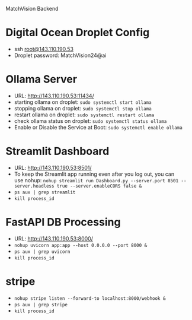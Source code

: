 MatchVision Backend

# Digital Ocean Droplet Config
- ssh root@143.110.190.53
- Droplet password: MatchVision24@ai

# Ollama Server
- URL: http://143.110.190.53:11434/
- starting ollama on droplet: `sudo systemctl start ollama`
- stopping ollama on droplet: `sudo systemctl stop ollama`
- restart ollama on droplet: `sudo systemctl restart ollama`
- check ollama status on droplet: `sudo systemctl status ollama`
- Enable or Disable the Service at Boot: `sudo systemctl enable ollama`


# Streamlit Dashboard
- URL: http://143.110.190.53:8501/
- To keep the Streamlit app running even after you log out, you can use nohup: `nohup streamlit run Dashboard.py --server.port 8501 --server.headless true --server.enableCORS false &`
- `ps aux | grep streamlit`
- `kill process_id`

# FastAPI DB Processing
- URL: http://143.110.190.53:8000/
- `nohup uvicorn app:app --host 0.0.0.0 --port 8000 &`
- `ps aux | grep uvicorn`
- `kill process_id`

# stripe
- `nohup stripe listen --forward-to localhost:8000/webhook &`
- `ps aux | grep stripe`
- `kill process_id`
